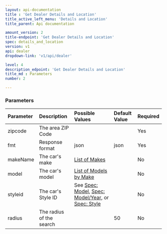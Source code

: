 ```yaml
---
layout: api-documentation
title : 'Get Dealer Details and Location'
title_active_left_menu: 'Details and Location'
title_parent: Api documentation

amount_version: 2
title-endpoint: 'Get Dealer Details and Location'
spec: details_and_location
version: v1
api: dealer
dropdown-link: 'v1/api/dealer'

level: 4
description_edpoint: 'Get Dealer Details and Location'
title_md : Parameters
number: 2

---
```



### Parameters

| Parameter  	| Description                           | Possible Values   	| Default Value | Required |
|:--------------|:--------------------------------------|:----------------------|:------------- |:-------- |
| zipcode	 	| The area ZIP Code						| 						| 		        | Yes      |
| fmt        	| Response format                       | json              	| json          | Yes      |
| makeName | The car's make | [List of Makes](/api-documentation/vehicle/spec_make/v2/01_list_of_makes/api-description.html) | | No |
| model | The car's model | [List of Models by Make](/api-documentation/vehicle/spec_model/v2/01_list_of_models/api-description.html) | | No |
| styleid | The car's Style ID | See [Spec: Model](/api-documentation/vehicle/spec_model/v2/), [Spec: Model/Year](/api-documentation/vehicle/spec_model_year/v2/), or [Spec: Style](/api-documentation/vehicle/spec_style/v2/) | | No |
| radius	 	| The radius of the search				| 						| 50	        | No       |
